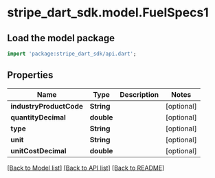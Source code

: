 # stripe_dart_sdk.model.FuelSpecs1

## Load the model package
```dart
import 'package:stripe_dart_sdk/api.dart';
```

## Properties
Name | Type | Description | Notes
------------ | ------------- | ------------- | -------------
**industryProductCode** | **String** |  | [optional] 
**quantityDecimal** | **double** |  | [optional] 
**type** | **String** |  | [optional] 
**unit** | **String** |  | [optional] 
**unitCostDecimal** | **double** |  | [optional] 

[[Back to Model list]](../README.md#documentation-for-models) [[Back to API list]](../README.md#documentation-for-api-endpoints) [[Back to README]](../README.md)


